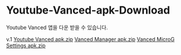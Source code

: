 # Youtube-Vanced-apk-Download
Youtube Vanced 앱을 다운 받을 수 있습니다.

v.1
[Youtube Vanced apk.zip](https://github.com/happydm09/File/files/9438170/Youtube.Vanced.apk.zip)
[Vanced Manager apk.zip](https://github.com/happydm09/File/files/9438172/Vanced.Manager.apk.zip)
[Vanced MicroG Settings apk.zip](https://github.com/happydm09/File/files/9438175/Vanced.MicroG.Settings.apk.zip)
